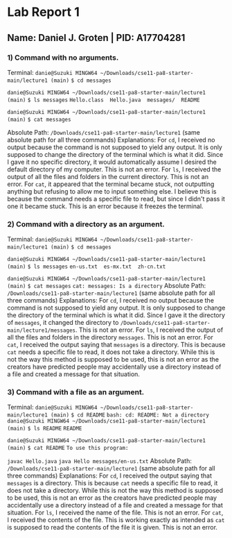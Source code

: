 # Lab Report 1
## Name: Daniel J. Groten | PID: A17704281
### 1) Command with no arguments.
Terminal:
`danie@Suzuki MINGW64 ~/Downloads/cse11-pa8-starter-main/lecture1 (main)`
`$ cd messages`

`danie@Suzuki MINGW64 ~/Downloads/cse11-pa8-starter-main/lecture1 (main)`
`$ ls messages`
`Hello.class  Hello.java  messages/  README`

`danie@Suzuki MINGW64 ~/Downloads/cse11-pa8-starter-main/lecture1 (main)`
`$ cat messages`

Absolute Path:
`/Downloads/cse11-pa8-starter-main/lecture1` (same absolute path for all three commands)
Explanations:
For `cd`, I received no output because the command is not supposed to yield any output. It is only supposed to change the directory of the terminal which is what it did. Since I gave it no specific directory, it would automatically assume I desired the default directory of my computer. This is not an error.
For `ls`, I received the output of all the files and folders in the current directory. This is not an error.
For `cat`, it appeared that the terminal became stuck, not outputting anything but refusing to allow me to input something else. I believe this is because the command needs a specific file to read, but since I didn't pass it one it became stuck. This is an error because it freezes the terminal.
### 2) Command with a directory as an argument.
Terminal:
`danie@Suzuki MINGW64 ~/Downloads/cse11-pa8-starter-main/lecture1 (main)`
`$ cd messages`

`danie@Suzuki MINGW64 ~/Downloads/cse11-pa8-starter-main/lecture1 (main)`
`$ ls messages`
`en-us.txt  es-mx.txt  zh-cn.txt`

`danie@Suzuki MINGW64 ~/Downloads/cse11-pa8-starter-main/lecture1 (main)`
`$ cat messages`
`cat: messages: Is a directory`
Absolute Path:
`/Downloads/cse11-pa8-starter-main/lecture1` (same absolute path for all three commands)
Explanations:
For `cd`, I received no output because the command is not supposed to yield any output. It is only supposed to change the directory of the terminal which is what it did. Since I gave it the directory of `messages`, it changed the directory to `/Downloads/cse11-pa8-starter-main/lecture1/messages`. This is not an error.
For `ls`, I received the output of all the files and folders in the directory `messages`. This is not an error.
For `cat`, I received the output saying that `messages` is a directory. This is because `cat` needs a specific file to read, it does not take a directory. While this is not the way this method is supposed to be used, this is not an error as the creators have predicted people may accidentally use a directory instead of a file and created a message for that situation.
### 3) Command with a file as an argument.
Terminal:
`danie@Suzuki MINGW64 ~/Downloads/cse11-pa8-starter-main/lecture1 (main)`
`$ cd README`
`bash: cd: README: Not a directory`
`danie@Suzuki MINGW64 ~/Downloads/cse11-pa8-starter-main/lecture1 (main)`
`$ ls README`
`README`

`danie@Suzuki MINGW64 ~/Downloads/cse11-pa8-starter-main/lecture1 (main)`
`$ cat README`
`To use this program:`

`javac Hello.java`
`java Hello messages/en-us.txt`
Absolute Path:
`/Downloads/cse11-pa8-starter-main/lecture1` (same absolute path for all three commands)
Explanations:
For `cd`, I received the output saying that `messages` is a directory. This is because `cat` needs a specific file to read, it does not take a directory. While this is not the way this method is supposed to be used, this is not an error as the creators have predicted people may accidentally use a directory instead of a file and created a message for that situation.
For `ls`, I received the name of the file. This is not an error.
For `cat`, I received the contents of the file. This is working exactly as intended as `cat` is supposed to read the contents of the file it is given. This is not an error.
